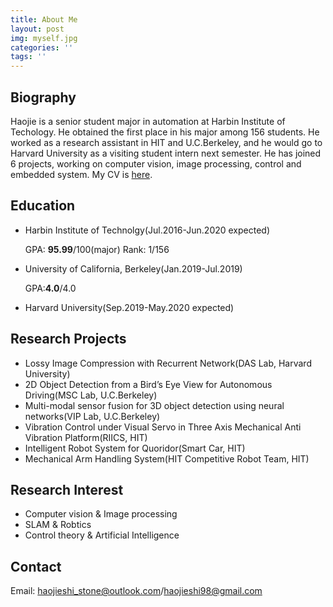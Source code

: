 ```yaml
---
title: About Me
layout: post
img: myself.jpg
categories: ''
tags: ''
---
```

## Biography
Haojie is a senior student major in automation at Harbin Institute of Techology. He obtained the first place in his major among 156 students. He worked as a research assistant in HIT and U.C.Berkeley, and he would go to Harvard University as a visiting student intern next semester. He has joined 6 projects, working on computer vision, image processing, control and embedded system. My CV is [here](https://github.com/HaojieSHI98/HaojieSHI98.github.io/blob/master/assets/CV%20Haojie.pdf).

## Education

* Harbin Institute of Technolgy(Jul.2016-Jun.2020 expected)

    GPA: __95.99__/100(major)  Rank: 1/156

* University of California, Berkeley(Jan.2019-Jul.2019)

    GPA:__4.0__/4.0

* Harvard University(Sep.2019-May.2020 expected)

## Research Projects

* Lossy Image Compression with Recurrent Network(DAS Lab, Harvard University)
* 2D Object Detection from a Bird’s Eye View for Autonomous Driving(MSC Lab, U.C.Berkeley)
* Multi-modal sensor fusion for 3D object detection using neural networks(VIP Lab, U.C.Berkeley)
* Vibration Control under Visual Servo in Three Axis Mechanical Anti Vibration Platform(RIICS, HIT)
* Intelligent Robot System for Quoridor(Smart Car, HIT)
* Mechanical Arm Handling System(HIT Competitive Robot Team, HIT)

## Research Interest

* Computer vision & Image processing
* SLAM & Robtics
* Control theory & Artificial Intelligence

## Contact
Email: haojieshi_stone@outlook.com/haojieshi98@gmail.com